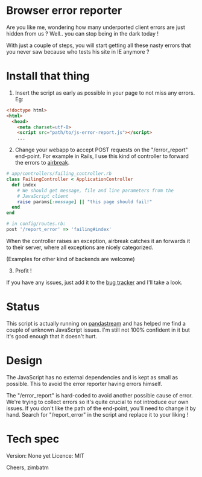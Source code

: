 Browser error reporter
======================

Are you like me, wondering how many underported client errors are just
hidden from us ? Well.. you can stop being in the dark today !

With just a couple of steps, you will start getting all these nasty
errors that you never saw because who tests his site in IE anymore ?

Install that thing
==================

1. Insert the script as early as possible in your page to not miss any
   errors. Eg:

```html
<!doctype html>
<html>
  <head>
    <meta charset=utf-8>
    <script src="path/to/js-error-report.js"></script>
    ...
```

2. Change your webapp to accept POST requests on the "/error_report"
   end-point. For example in Rails, I use this kind of controller to
   forward the errors to [airbreak](http://airbreakapp.com).

```ruby
# app/controllers/failing_controller.rb
class FailingController < ApplicationController
  def index
    # We should get message, file and line parameters from the
    # JavaScript client
    raise params[:message] || "this page should fail!"
  end
end

# in config/routes.rb:
post '/report_error' => 'failing#index'
```

When the controller raises an exception, airbreak catches it an forwards
it to their server, where all exceptions are nicely categorized.

(Examples for other kind of backends are welcome)

3. Profit !

If you have any issues, just add it to the [bug tracker](https://github.com/zimbatm/browser-error-reporter/issues) and I'll take a
look.

Status
======

This script is actually running on [pandastream](http://www.pandastream.com) and has helped me find a couple of unknown JavaScript issues. I'm still not 100% confident in it but it's good enough that it doesn't hurt.

Design
======

The JavaScript has no external dependencies and is kept as small as
possible. This to avoid the error reporter having errors himself.

The "/error_report" is hard-coded to avoid another possible cause of
error. We're trying to collect errors so it's quite crucial to not
introduce our own issues. If you don't like the path of the end-point,
you'll need to change it by hand. Search for "/report_error" in the script
and replace it to your liking !

Tech spec
=========

Version: None yet
Licence: MIT


Cheers,
  zimbatm

